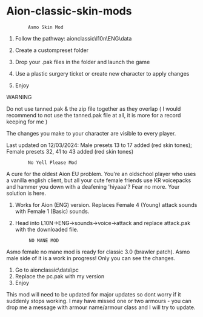 # Aion-classic-skin-mods

            Asmo Skin Mod

1. Follow the pathway: aionclassic\l10n\ENG\data

2. Create a custompreset folder

3. Drop your .pak files in the folder and launch the game

4. Use a plastic surgery ticket or create new character to apply changes

5. Enjoy



WARNING

Do not use tanned.pak & the zip file together as they overlap ( I would recommend to not use the tanned.pak file at all, it is more for a record keeping for me )

The changes you make to your character are visible to every player.

Last updated on 12/03/2024: Male presets 13 to 17 added (red skin tones); Female presets 32, 41 to 43 added (red skin tones)


            No Yell Please Mod

A cure for the oldest Aion EU problem. You're an oldschool player who uses a vanilla english client, but all your cute female friends use KR voicepacks and hammer you down with a deafening 'hiyaaa'? Fear no more. Your solution is here.

1. Works for Aion (ENG) version. Replaces Female 4 (Young) attack sounds with Female 1 (Basic) sounds.
   
2. Head into L10N->ENG->sounds->voice->attack and replace attack.pak with the downloaded file.


            NO MANE MOD

Asmo female no mane mod is ready for classic 3.0 (brawler patch). Asmo male side of it is a work in progress! Only you can see the changes.

1. Go to aionclassic\data\pc
2. Replace the pc.pak with my version
3. Enjoy

This mod will need to be updated for major updates so dont worry if it suddenly stops working.
I may have missed one or two armours - you can drop me a message with armour name/armour class and I will try to update. 

